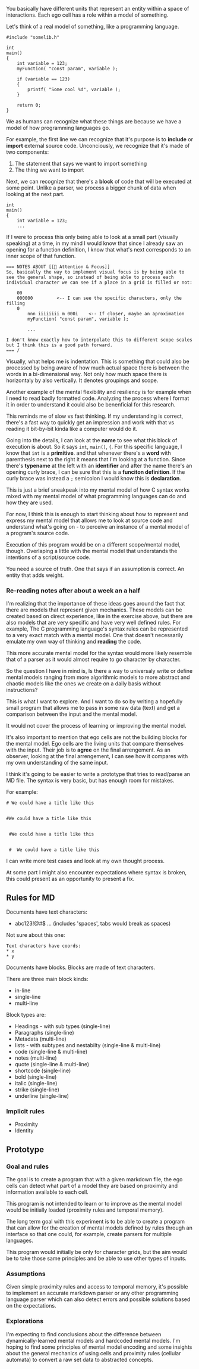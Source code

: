 You basically have different units that represent an entity within a space of interactions. Each ego cell has a role within a model of something.

Let's think of a real model of something, like a programming language.


```
#include "somelib.h"

int
main()
{
	int variable = 123;
	myFunction( "const param", variable );

	if (variable == 123)
	{
		printf( "Some cool %d", variable );
	}

	return 0;
}
```

We as humans can recognize what these things are because we have a model of how programming languages go.

For example, the first line we can recognize that it's purpose is to **include** or **import** external source code. Unconciously, we recognize that it's made of two components:

1. The statement that says we want to import something
2. The thing we want to import

Next, we can recognize that there's a **block** of code that will be executed at some point. Unlike a parser, we process a bigger chunk of data when looking at the next part.


```
int
main()
{
	int variable = 123;
	...

```

If I were to process this only being able to look at a small part (visually speaking) at a time, in my mind I would know that since I already saw an opening for a function definition, I know that what's next corresponds to an inner scope of that function.

	=== NOTES ABOUT [[🧩 Attention & Focus]]
	So, basically the way to implement visual focus is by being able to see the general shape, so instead of being able to process each individual character we can see if a place in a grid is filled or not:

```
	00
	000000         <-- I can see the specific characters, only the filling
	0
		nnn iiiiiiii m 000i    <-- If closer, maybe an aproximation
		myFunction( "const param", variable );

		...

```

	I don't know exactly how to interpolate this to different scope scales but I think this is a good path forward.
	=== /

Visually, what helps me is indentation. This is something that could also be processed by being aware of how much actual space there is between the words in a bi-dimensional way. Not only how much space there is horizontaly by also vertically. It denotes groupings and scope.

Another example of the mental flexibility and resiliency is for example when I need to read badly formatted code. Analyzing the process where I format it in order to understand it could also be benenficial for this research.

This reminds me of slow vs fast thinking. If my understanding is correct, there's a fast way to quickly get an impression and work with that vs reading it bit-by-bit kinda like a computer would do it.

Going into the details, I can look at the **name** to see what this block of execution is about. So it says `int`, `main()`, `{`. For this specific language, I know that `int` is a **primitive**. and that whenever there's a **word** with parenthesis next to the right it means that I'm looking at a function. Since there's **typename** at the left with an **identifier** and after the name there's an opening curly brace, I can be sure that this is a **funciton definition**. If the curly brace was instead a `;` semicolon I would know this is **declaration**.

This is just a brief sneakpeak into my mental model of how C syntax works mixed with my mental model of what programming languages can do and how they are used.

For now, I think this is enough to start thinking about how to represent and express my mental model that allows me to look at source code and understand what's going on - to perceive an instance of a mental model of a program's source code.

Execution of this program would be on a different scope/mental model, though. Overlaping a little with the mental model that understands the intentions of a script/source code.

You need a source of truth. One that says if an assumption is correct. An entity that adds weight.


### Re-reading notes after about a week an a half

I'm realizing that the importance of these ideas goes around the fact that there are models that represent given mechanics. These models can be created based on direct experience, like in the exercise above, but there are also models that are very specific and have very well defined rules. For example, The C programming language's syntax rules can be represented to a very exact match with a mental model. One that doesn't necessarily emulate my own way of thinking and **reading** the code.

This more accurate mental model for the syntax would more likely resemble that of a parser as it would almost require to go character by character.

So the question I have in mind is, Is there a way to universaly write or define mental models ranging from more algorithmic models to more abstract and chaotic models like the ones we create on a daily basis without instructions?

This is what I want to explore. And I want to do so by writing a hopefully small program that allows me to pass in some raw data (text) and get a comparison between the input and the mental model.

It would not cover the process of learning or improving the mental model.

It's also important to mention that ego cells are not the building blocks for the mental model. Ego cells are the living units that compare themselves with the input. Their job is to **agree** on the final arrengement. As an observer, looking at the final arrengement, I can see how it compares with my own understanding of the same input.

I think it's going to be easier to write a prototype that tries to read/parse an MD file. The syntax is very basic, but has enough room for mistakes.

For example:

```
# We could have a title like this


#We could have a title like this


 #We could have a title like this


 #  We could have a title like this
```

I can write more test cases and look at my own thought process.

At some part I might also encounter expectations where syntax is broken, this could present as an opportunity to present a fix.

## Rules for MD

Documents have text characters:
* abc123!@#$ ... (includes 'spaces', tabs would break as spaces)

Not sure about this one:
```
Text characters have coords:
* x
* y
```

Documents have blocks.
Blocks are made of text characters.

There are three main block kinds:
* in-line
* single-line
* multi-line

Block types are:
* Headings - with sub types (single-line)
* Paragraphs (single-line)
* Metadata (multi-line)
* lists - with subtypes and nestabilty (single-line & multi-line)
* code (single-line & multi-line) 
* notes (multi-line)
* quote (single-line & multi-line)
* shortcode (single-line)
* bold (single-line)
* italic (single-line)
* strike (single-line)
* underline (single-line)

### Implicit rules
* Proximity
* Identity




## Prototype

### Goal and rules

The goal is to create a program that with a given markdown file, the ego cells can detect what part of a model they are based on proximity and information available to each cell.

This program is not intended to learn or to improve as the mental model would be initially loaded (proximity rules and temporal memory).

The long term goal with this experiment is to be able to create a program that can allow for the creation of mental models defined by rules through an interface so that one could, for example, create parsers for multiple languages. 

This program would initially be only for character grids, but the aim would be to take those same principles and be able to use other types of inputs.


### Assumptions

Given simple proximity rules and access to temporal memory, it's possible to implement an accurate markdown parser or any other programming language parser which can also detect errors and possible solutions based on the expectations.


### Explorations

I'm expecting to find conclusions about the difference between dynamically-learned mental models and hardcoded mental models. I'm hoping to find some principles of mental model encoding and some insights about the general mechanics of using cells and proximity rules (cellular automata) to convert a raw set data to abstracted concepts.
